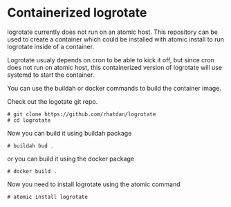 # Containerized logrotate

logrotate currently does not run on an atomic host.  This repository can be used
to create a container which could be installed with atomic install
to run logrotate inside of a container.

Logrotate usualy depends on cron to be able to kick it off, but since cron does
not run on atomic host, this containerized version of logrotate will use
systemd to start the container.

You can use the buildah or docker commands to build the container image.

Check out the logotate git repo.

```
# git clone https://github.com/rhatdan/logrotate
# cd logrotate
```

Now you can build it using buildah package

```
# buildah bud .
```

or you can build it using the docker package 

```
# docker build .
```

Now you need to install logrotate using the atomic command


```
# atomic install logrotate
```
